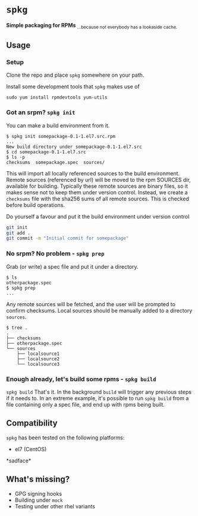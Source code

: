 # `spkg`

**Simple packaging for RPMs** <sub>...because not everybody has a lookaside cache.</sub>

## Usage

### Setup
Clone the repo and place `spkg` somewhere on your path.

Install some development tools that `spkg` makes use of
```
sudo yum install rpmdevtools yum-utils
```

### Got an srpm? `spkg init`
You can make a build environment from it.

```
$ spkg init somepackage-0.1-1.el7.src.rpm
...
New build directory under somepackage-0.1-1.el7.src
$ cd somepackage-0.1-1.el7.src
$ ls -p
checksums  somepackage.spec  sources/
```
This will import all locally referenced sources to the build environment. Remote sources (referenced by url) will be moved
to the rpm SOURCES dir, available for building. Typically these remote sources are binary files, so it makes sense not to keep them under version control. Instead, we create a `checksums` file with the sha256 sums of all remote sources. This is checked before build operations.

Do yourself a favour and put it the build environment under version control
```bash
git init
git add .
git commit -m "Initial commit for somepackage"
```

### No srpm? No problem - `spkg prep`
Grab (or write) a spec file and put it under a directory.

```
$ ls
otherpackage.spec
$ spkg prep
...
```
Any remote sources will be fetched, and the user will be prompted to confirm checksums. Local sources should be manually added to a directory `sources`.
```
$ tree .
.
├── checksums
├── otherpackage.spec
└── sources
    ├── localsource1
    ├── localsource2
    └── localsource3
```

### Enough already, let's build some rpms - `spkg build`
```spkg build```
That's it. In the background `build` will trigger any previous steps if it needs to. In an extreme example, it's possible to run `spkg build` from a file containing only a spec file, and end up with rpms being built.

## Compatibility
`spkg` has been tested on the following platforms:
* el7 (CentOS)

\*sadface\*

## What's missing?
* GPG signing hooks
* Building under `mock`
* Testing under other rhel variants
